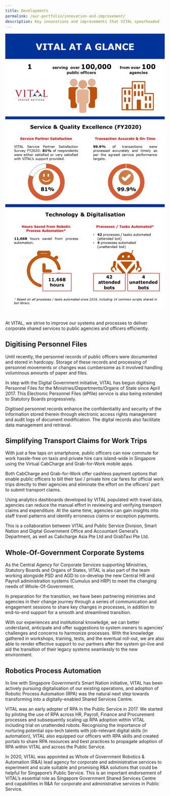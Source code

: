 ```yaml
---
title: Developments
permalink: /our-portfolio/innovation-and-improvement/
description: Key innovations and improvements that VITAL spearheaded
---
```

<img src="/images/portfolio/vital at a glance.png" alt="VITAL at a glance"/>

<br>At VITAL, we strive to improve our systems and processes to deliver corporate shared services to public agencies and officers efficiently.


## Digitising Personnel Files

Until recently, the personnel records of public officers were documented and stored in hardcopy. Storage of these records and processing of personnel movements or changes was cumbersome as it involved handling voluminous amounts of paper and files.

In step with the Digital Government initiative, VITAL has begun digitising Personnel Files for the Ministries/Departments/Organs of State since April 2017. This Electronic Personnel Files (ePfile) service is also being extended to Statutory Boards progressively.

Digitised personnel records enhance the confidentiality and security of the information stored therein through electronic access rights management and audit logs of document modification. The digital records also facilitate data management and retrieval.

## Simplifying Transport Claims for Work Trips

With just a few taps on smartphone, public officers can now commute for work hassle-free on taxis and private hire cars island-wide in Singapore using the Virtual CabCharge and Grab-for-Work mobile apps.

Both CabCharge and Grab-for-Work offer cashless payment options that enable public officers to bill their taxi / private hire car fares for official work trips directly to their agencies and eliminate the effort on the officers’ part to submit transport claims.

Using analytics dashboards developed by VITAL populated with travel data, agencies can reduce the manual effort in reviewing and verifying transport claims and expenditure. At the same time, agencies can gain insights into staff travel patterns and identify erroneous claims or exception payments.

This is a collaboration between VITAL and Public Service Division, Smart Nation and Digital Government Office and Accountant General’s Department, as well as Cabcharge Asia Pte Ltd and GrabTaxi Pte Ltd.

## Whole-Of-Government Corporate Systems

As the Central Agency for Corporate Services supporting Ministries, Statutory Boards and Organs of States, VITAL is also part of the team working alongside PSD and AGD to co-develop the new Central HR and Payroll administration systems (Cumulus and HRP) to meet the changing needs of Whole-Of-Government. 

In preparation for the transition, we have been partnering ministries and agencies in their change journey through a series of communication and engagement sessions to share key changes in processes, in addition to end-to-end support for a smooth and streamlined transition.

With our experiences and institutional knowledge, we can better understand, anticipate and offer suggestions to system owners to agencies’ challenges and concerns to harmonize processes. With the knowledge gathered in workshops, training, tests, and the eventual roll-out, we are also able to render effective support to our partners after the system go-live and aid the transition of their legacy systems seamlessly to the new environment.

## Robotics Process Automation

In line with Singapore Government’s Smart Nation initiative, VITAL has been actively pursuing digitalisation of our existing operations, and adoption of Robotic Process Automation (RPA) was the natural next step towards transforming into a digitally-enabled Shared Services Centre.

VITAL was an early adopter of RPA in the Public Service in 2017. We started by piloting the use of RPA across HR, Payroll, Finance and Procurement processes and subsequently scaling up RPA adoption within VITAL including trial on unattended robots. Recognising the importance of nurturing potential ops-tech talents with job-relevant digital skills (in automation), VITAL also equipped our officers with RPA skills and created portals to share RPA resources and best practices to propagate adoption of RPA within VITAL and across the Public Service. 

In 2020, VITAL was appointed as Whole of Government Robotics & Automation (R&A) lead agency for corporate and administrative services to experiment and scale suitable and promising R&A solutions that could be helpful for Singapore’s Public Service. This is an important endorsement of VITAL’s essential role as Singapore Government Shared Services Centre and capabilities in R&A for corporate and administrative services in Public Service.